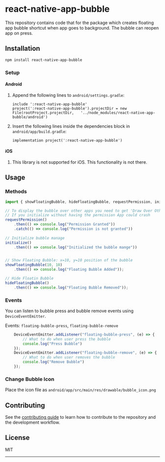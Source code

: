 # react-native-app-bubble
This repository contains code that for the package which creates floating app bubble shortcut when app goes to background. The bubble can reopen app on press.

## Installation

```sh
npm install react-native-app-bubble
```

### Setup

#### Android

1. Append the following lines to `android/settings.gradle`:
  	```
  	include ':react-native-app-bubble'
    project(':react-native-app-bubble').projectDir = new File(rootProject.projectDir, 	'../node_modules/react-native-app-bubble/android')
  	```
2. Insert the following lines inside the dependencies block in `android/app/build.gradle`:
  	```
    implementation project(':react-native-app-bubble')
  	```

#### iOS

1. This library is not supported for iOS. This functionality is not there.

## Usage

### Methods

```javascript
import { showFloatingBubble, hideFloatingBubble, requestPermission, initialize } from "react-native-app-bubble"

// To display the bubble over other apps you need to get 'Draw Over Other Apps' permission from androind.
// If you initialize without having the permission App could crash
requestPermission()
	.then(() => console.log("Permission Granted"))
	.catch(() => console.log("Permission is not granted"))
	
// Initialize bubble manage
initialize()
	.then(() => console.log("Initialized the bubble mange"))


// Show Floating Bubble: x=10, y=10 position of the bubble
showFloatingBubble(10, 10)
	.then(() => console.log("Floating Bubble Added"));

// Hide Floatin Bubble
hideFloatingBubble()
	.then(() => console.log("Floating Bubble Removed"));
```
### Events

You can listen to bubble press and bubble remove events using `DeviceEventEmitter`. 

Events: `floating-bubble-press`, `floating-bubble-remove`

```javascript
    DeviceEventEmitter.addListener("floating-bubble-press", (e) => {
		// What to do when user press the bubble
		console.log("Press Bubble")
    });
    DeviceEventEmitter.addListener("floating-bubble-remove", (e) => {
		// What to do when user removes the bubble
		console.log("Remove Bubble")
    });
```


### Change Bubble Icon

Place the icon file as `android/app/src/main/res/drawable/bubble_icon.png`

## Contributing

See the [contributing guide](CONTRIBUTING.md) to learn how to contribute to the repository and the development workflow.

## License

MIT

---